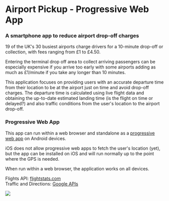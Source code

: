 # Airport Pickup - Progressive Web App

### A smartphone app to reduce airport drop-off charges

19 of the UK's 30 busiest airports charge drivers for a 10-minute drop-off or collection, with fees ranging from £1 to £4.50.

Entering the terminal drop off area to collect arriving passengers can be especially expensive if you arrive too early with some
airports adding as much as £1/minute if you take any longer than 10 minutes.

This application focuses on providing users with an accurate departure time from their location to be at the airport
just on time and avoid drop-off charges. 
The departure time is calculated using live flight data and obtaining the up-to-date estimated landing time
(is the flight on time or delayed?) and also traffic conditions from the user's location to the airport drop-off.

### Progressive Web App

This app can run within a web browser and standalone as
a [progressive web app](https://developers.google.com/web/progressive-web-apps/) on Android devices.

iOS does not allow progressive web apps to fetch the user's location (yet), but the app can be installed on iOS and will run normally up
to the point where the GPS is needed.

When run within a web browser, the application works on all devices.

Flights API: [flightstats.com](https://developer.flightstats.com)  
Traffic and Directions: [Google APIs](https://developers.google.com/maps/documentation/directions/start)

![](https://www.sedhna.com/airportpickup/screens.png)
